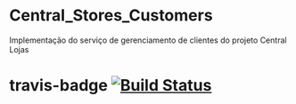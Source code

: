 # Central_Stores_Customers
Implementação do serviço de gerenciamento de clientes do projeto Central Lojas

# travis-badge [![Build Status](https://app.travis-ci.com/JusleySouza/Central_Stores_Customers.svg?branch=master)](https://travis-ci.org/azu/travis-badge)
